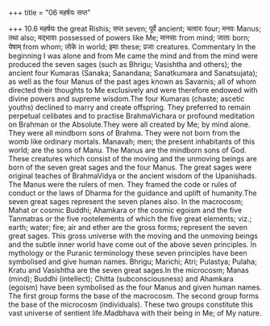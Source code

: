 +++
title = "06 महर्षयः सप्त"

+++
10.6 महर्षयः the great Rishis; सप्त seven; पूर्वे ancient; चत्वारः four;
मनवः Manus; तथा also; मद्भावाः possessed of powers like Me; मानसाः from
mind; जाताः born; येषाम् from whom; लोके in world; इमाः these; प्रजाः
creatures. Commentary In the beginning I was alone and from Me came the
mind and from the mind were produced the seven sages (such as Bhrigu;
Vasishtha and others); the ancient four Kumaras (Sanaka; Sanandana;
Sanatkumara and Sanatsujata); as well as the four Manus of the past ages
known as Savarnis; all of whom directed their thoughts to Me exclusively
and were therefore endowed with divine powers and supreme wisdom.The
four Kumaras (chaste; ascetic youths) declined to marry and create
offspring. They preferred to remain perpetual celibates and to practise
BrahmaVichara or profound meditation on Brahman or the Absolute.They
were all created by Me; by mind alone. They were all mindborn sons of
Brahma. They were not born from the womb like ordinary mortals. Manavah;
men; the present inhabitants of this world; are the sons of Manu. The
Manus are the mindborn sons of God. These creatures which consist of the
moving and the unmoving beings are born of the seven great sages and the
four Manus. The great sages were original teaches of BrahmaVidya or the
ancient wisdom of the Upanishads. The Manus were the rulers of men. They
framed the code or rules of conduct or the laws of Dharma for the
guidance and uplift of humanity.The seven great sages represent the
seven planes also. In the macrocosm; Mahat or cosmic Buddhi; Ahamkara or
the cosmic egoism and the five Tanmatras or the five rootelements of
which the five great elements; viz.; earth; water; fire; air and ether
are the gross forms; represent the seven great sages. This gross
universe with the moving and the unmoving beings and the subtle inner
world have come out of the above seven principles. In mythology or the
Puranic terminology these seven principles have been symbolised and give
human names. Bhrigu; Marichi; Atri; Pulastya; Pulaha; Kratu and
Vasishtha are the seven great sages.In the microcosm; Manas (mind);
Buddhi (intellect); Chitta (subconsciousness) and Ahamkara (egoism) have
been symbolised as the four Manus and given human names. The first group
forms the base of the macrocosm. The second group forms the base of the
microcosm (individuals). These two groups constitute this vast universe
of sentient life.Madbhava with their being in Me; of My nature.
